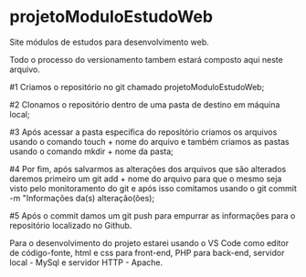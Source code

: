# projetoModuloEstudoWeb
Site módulos de estudos para desenvolvimento web.

Todo o processo do versionamento tambem estará composto aqui neste arquivo.

#1 Criamos o repositório no git chamado projetoModuloEstudoWeb;

#2 Clonamos o repositório dentro de uma pasta de destino em máquina local;

#3 Após acessar a pasta específica do repositório criamos os arquivos usando o comando touch + nome do arquivo e também criamos as pastas usando o comando mkdir + nome da pasta;

#4 Por fim, após salvarmos as alterações dos arquivos que são alterados daremos primeiro um git add + nome do arquivo para que o mesmo seja visto pelo monitoramento do git e após isso comitamos usando o git commit -m "Informações da(s) alteração(ões);

#5 Após o commit damos um git push para empurrar as informações para o repositório localizado no Github.

Para o desenvolvimento do projeto estarei usando o VS Code como editor de código-fonte, html e css para front-end, PHP para back-end, servidor local - MySql e servidor HTTP - Apache.
